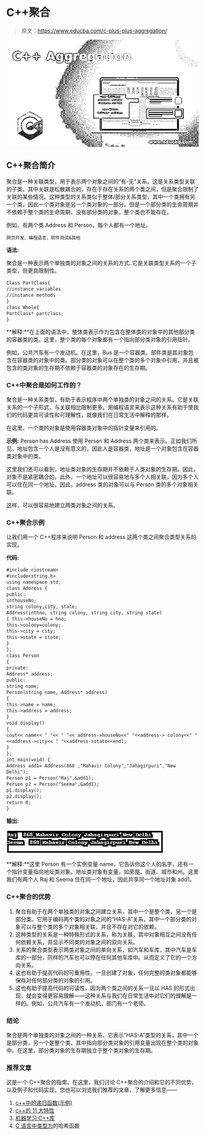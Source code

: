 # C++聚合

> 原文：<https://www.educba.com/c-plus-plus-aggregation/>

![C++ Aggregation](img/93abedf3af60a97b70b4877a02a890ee.png)



## C++聚合简介

聚合是一种关联类型，用于表示两个对象之间的“有-无”关系。这是关系类型关联的子类。其中关联是松散耦合的，存在于存在关系的两个类之间，但是聚合限制了关联的某些情况。这种类型的关系类似于整体/部分关系类型，其中一个类拥有另一个类，因此一个类对象是另一个类对象的一部分。但是一个部分类的生命周期并不依赖于整个类的生命周期，没有部分类的对象，整个类也不能存在。

例如，有两个类 Address 和 Person，每个人都有一个地址。

<small>网页开发、编程语言、软件测试&其他</small>

**语法:**

聚合是一种表示两个单独类的对象之间的关系的方式..它是关联类型关系的一个子类型，但更具限制性。

```
Class PartClass{
//instance variables
//instance methods
}
class Whole{
PartClass* partclass;
}
```

**解释:**在上面的语法中，整体类表示作为包含在整体类的对象中的其他部分类的容器类的类。这里，整个类的每个对象都有一个指向部分类对象的引用指针。

例如，公共汽车有一个发动机。在这里，Bus 是一个容器类。部件类是其对象包含在容器类的对象中的类。部分类的对象可以在整个类的多个对象中引用，并且被包含的类对象的生存期不依赖于容器类的对象存在的生存期。

### C++中聚合是如何工作的？

聚合是一种关系类型，有助于表示程序中两个单独类的对象之间的关系。它是关联关系的一个子形式，与关联相比限制更多。用编程语言来表示这种关系有助于使我们的代码更具可读性和可理解性，就像我们在日常生活中解释的那样。

在这里，一个类的对象是使用容器类对象中的指针变量来引用的。

**示例:** Person has Address 使用 Person 和 Address 两个类来表示。正如我们所见，地址包含一个人是没有意义的，因此人是容器类，地址是一个对象包含在容器类对象中的类。

这里我们还可以看到，地址类对象的生存期并不依赖于人类对象的生存期。因此，对象不是紧密耦合的。此外，一个地址可以很容易地与多个人相关联，因为多个人可以住在同一个地址。因此，address 类的对象可以与 Person 类的多个对象相关联。

这样，可以很容易地建立两类对象之间的关系。

### C++聚合示例

让我们用一个 C++程序来说明 Person 和 address 这两个类之间聚合类型关系的实现。

**代码:**

```
#include <iostream>
#include<string.h>
using namespace std;
class Address {
public:
inthouseNo;
string colony,city, state;
Address(inthno, string colony, string city, string state)
{ this->houseNo = hno;
this->colony=colony;
this->city = city;
this->state = state;
}
};
class Person
{
private:
Address* address;
public:
string name;
Person(string name, Address* address)
{
this->name = name;
this->address = address;
}
void display()
{
cout<< name<< " "<< " "<< address->houseNo<<" "<<address-> colony<<" " <<address->city<< " "<<address->state<<endl;
}
};
int main(void) {
Address add1= Address(868 ,"Mahavir Colony","Jahagirpuri","New Delhi");
Person p1 = Person("Raj",&add1);
Person p2 = Person("Seema",&add1);
p1.display();
p2.display();
return 0;
}
```

**输出:**

![C++ Aggregation Example](img/1d7f07d471ee44ed9c2a8dc38f08941a.png)



**解释:**这里 Person 有一个实例变量 name，它告诉你这个人的名字，还有一个指针变量指向地址类对象。地址类对象有变量，如房屋、街道、城市和州。这里我们有两个人 Raj 和 Seema 住在同一个地址，因此共享同一个地址对象 add1。

### C++聚合的优势

1.  聚合有助于在两个单独类的对象之间建立关系，其中一个是整个类，另一个是部分类。它用于编码两个类的对象之间的“HAS-A”关系，其中一个部分类的对象可以与整个类的多个对象相关联，并且不存在对它的依赖。
2.  这种类型的关系是一种特殊形式的关系，称为关联，其中对象相互之间没有任何依赖关系，并显示不同类的对象之间的双向关系。
3.  关系的聚合类型表示两类对象之间的单向关系，如汽车和车库，其中汽车是车库的一部分，同样的汽车也可以停在任何其他车库中。从而定义了它的一个方向关系。
4.  这也有助于提高代码的可重用性。一旦创建了对象，任何完整的类对象都能够保存对任何部分类的对象的引用。
5.  这也有助于提高代码的可读性，因为两个类之间的关系一旦以 HAS 的形式出现，就会变得更容易理解——这种关系与我们在日常生活中对它们的理解是一样的。例如，公共汽车有一个发动机，部门有一个老师。

### 结论

聚合是两个单独类的对象之间的一种关系。它表示“HAS-A”类型的关系，其中一个是部分类，另一个是整个类，其中指向部分类对象的引用变量出现在整个类的对象中。在这里，部分类对象的生存期独立于整个类对象的生存期。

### 推荐文章

这是一个 C++聚合的指南。在这里，我们讨论 C++聚合的介绍和它的不同优势，以及例子和代码实现。您也可以浏览我们推荐的文章，了解更多信息——

1.  [c++中的递归函数(示例)](https://www.educba.com/recursive-function-in-c-plus-plus/)
2.  [c++的 11 大特性](https://www.educba.com/features-of-c-plus-plus/)
3.  [机器学习 C++库](https://www.educba.com/machine-learning-c-plus-plus-library/)
4.  [C 语言中类型为](https://www.educba.com/hashing-function-in-c/)的哈希函数





